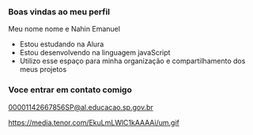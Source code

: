 ### Boas vindas ao meu perfil

Meu nome nome e Nahin Emanuel

- Estou estudando na Alura
- Estou desenvolvendo na linguagem javaScript
- Utilizo esse espaço para minha organização e compartilhamento dos meus projetos

 ### Voce entrar em contato comigo
 00001142667856SP@al.educacao.sp.gov.br


 https://media.tenor.com/EkuLmLWlC1kAAAAi/um.gif

